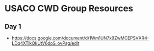 # USACO CWD Group Resources
## Day 1
- https://docs.google.com/document/d/1Wm1UN7x9ZwMCEPSVXR4-LDq4XTlkQkUtV6doS_ovPsg/edit